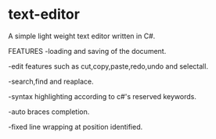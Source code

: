# text-editor
A simple light weight text editor written in C#. 


FEATURES
-loading and saving of the document.

-edit features such as cut,copy,paste,redo,undo and selectall.

-search,find and reaplace.

-syntax highlighting according to c#'s reserved keywords.

-auto braces completion.

-fixed line wrapping at position identified.
